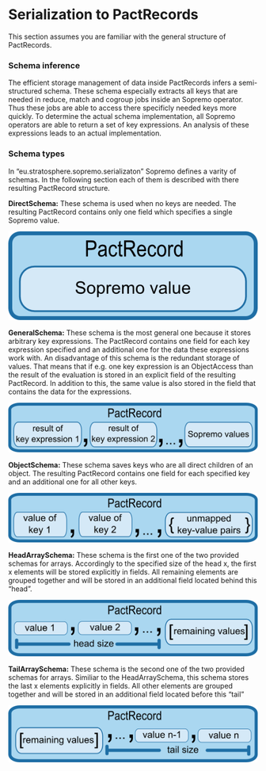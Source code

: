 Serialization to PactRecords
============================

This section assumes you are familiar with the general structure of
PactRecords.

### Schema inference

The efficient storage management of data inside PactRecords infers a
semi-structured schema. These schema especially extracts all keys that
are needed in reduce, match and cogroup jobs inside an Sopremo operator.
Thus these jobs are able to access there specificly needed keys more
quickly. To determine the actual schema implementation, all Sopremo
operators are able to return a set of key expressions. An analysis of
these expressions leads to an actual implementation.

### Schema types

In “eu.stratosphere.sopremo.serializaton” Sopremo defines a varity of
schemas. In the following section each of them is described with there
resulting PactRecord structure.

**DirectSchema:** These schema is used when no keys are needed. The
resulting PactRecord contains only one field which specifies a single
Sopremo value.

![](media/wiki/sopremo_directschema.png)

**GeneralSchema:** These schema is the most general one because it
stores arbitrary key expressions. The PactRecord contains one field for
each key expression specified and an additional one for the data these
expressions work with. An disadvantage of this schema is the redundant
storage of values. That means that if e.g. one key expression is an
ObjectAccess than the result of the evaluation is stored in an explicit
field of the resulting PactRecord. In addition to this, the same value
is also stored in the field that contains the data for the expressions.

![](media/wiki/sopremo_generalschema.png)

**ObjectSchema:** These schema saves keys who are all direct children of
an object. The resulting PactRecord contains one field for each
specified key and an additional one for all other keys.

![](media/wiki/sopremo_objectschema.png)

**HeadArraySchema:** These schema is the first one of the two provided
schemas for arrays. Accordingly to the specified size of the head x, the
first x elements will be stored explicitly in fields. All remaining
elements are grouped together and will be stored in an additional field
located behind this “head”.

![](media/wiki/sopremo_headarrayschema.png)

**TailArraySchema:** These schema is the second one of the two provided
schemas for arrays. Similiar to the HeadArraySchema, this schema stores
the last x elements explicitly in fields. All other elements are grouped
together and will be stored in an additional field located before this
“tail”

![](media/wiki/sopremo_tailarrayschema.png)
